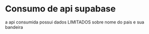 # Consumo de api supabase 

a api consumida possui dados LIMITADOS sobre nome do pais e sua bandeira


